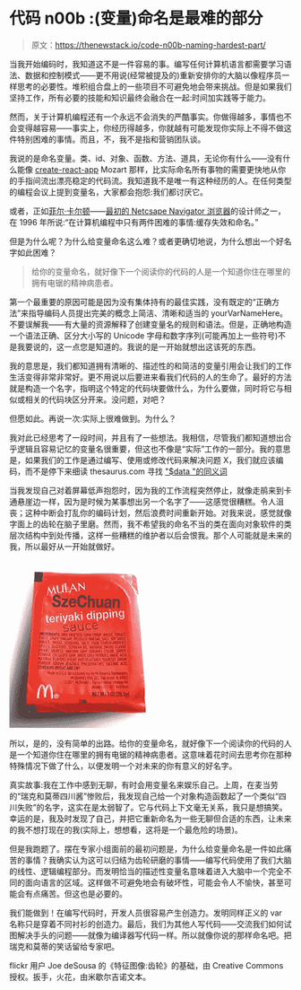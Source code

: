 # 代码 n00b :(变量)命名是最难的部分

> 原文：<https://thenewstack.io/code-n00b-naming-hardest-part/>

当我开始编码时，我知道这不是一件容易的事。编写任何计算机语言都需要学习语法、数据和控制模式——更不用说(经常被提及的)重新安排你的大脑以像程序员一样思考的必要性。堆积组合盘上的一些项目不可避免地会带来挑战。但是如果我们坚持工作，所有必要的技能和知识最终会融合在一起:时间加实践等于能力。

然而，关于计算机编程还有一个永远不会消失的严酷事实。你做得越多，事情也不会变得越容易——事实上，你经历得越多，你就越有可能发现你实际上不得不做这件特别困难的事情。而且，不，我不是指和营销团队谈。

我说的是命名变量。类、id、对象、函数、方法、道具，无论你有什么——没有什么能像 [create-react-app](https://github.com/facebookincubator/create-react-app) Mozart 那样，比实际命名所有事物的需要更快地从你的手指间流出漂亮稳定的代码流。我知道我不是唯一有这种经历的人。在任何类型的编程会议上提到变量名，大家都会抱怨:我们都讨厌它。

或者，正如[菲尔·卡尔顿](http://www.meerkat.com/karlton/)——[最初的 Netcsape Navigator 浏览器](https://en.wikipedia.org/wiki/Netscape_Navigator)的设计师之一，在 1996 年所说:“在计算机编程中只有两件困难的事情:缓存失效和命名。”

但是为什么呢？为什么给变量命名这么难？或者更确切地说，为什么想出一个好名字如此困难？

> 给你的变量命名，就好像下一个阅读你的代码的人是一个知道你住在哪里的拥有电锯的精神病患者。

第一个最重要的原因可能是因为没有集体持有的最佳实践，没有既定的“正确方法”来指导编码人员提出完美的概念上简洁、清晰和适当的 yourVarNameHere。不要误解我——有大量的资源解释了创建变量名的规则和语法。但是，正确地构造一个语法正确、区分大小写的 Unicode 字母和数字序列(可能再加上一些符号)不是我要说的，这一点您是知道的。我说的是一开始就想出这该死的东西。

我的意思是，我们都知道拥有清晰的、描述性的和简洁的变量引用会让我们的工作生活变得非常非常好。更不用说以后要进来看我们代码的人的生命了。最好的方法就是构造一个名字，指明这个特定的代码块要做什么，为什么要做，同时将它与相似或相关的代码块区分开来。没问题，对吧？

但愿如此。再说一次:实际上很难做到。为什么？

我对此已经思考了一段时间，并且有了一些想法。我相信，尽管我们都知道想出合乎逻辑且容易记忆的变量名很重要，但这也不像是“实际”工作的一部分。我的意思是，如果我们的工作是通过编写、使用或修改代码来解决问题 X，我们就应该编码，而不是停下来细读 thesaurus.com 寻找 ["$data "的同义词](http://archive.oreilly.com/pub/post/the_worlds_two_worst_variable.html)

当我发现自己对着屏幕低声抱怨时，因为我的工作流程突然停止，就像走鹃来到卡通悬崖边一样，因为是时候为某事想出另一个名字了——这感觉很糟糕。令人沮丧；这种中断会打乱你的编码计划，然后浪费时间重新开始。对我来说，感觉就像字面上的齿轮在脑子里磨。然而，我不希望我的命名不当的类在面向对象软件的类层次结构中到处传播，这样一些糟糕的维护者以后会恨我。那个人可能就是未来的我，所以最好从一开始就做好。

![](img/6a8a7dbd7d7a8abb5119f0de9fac27ad.png)

所以，是的，没有简单的出路。给你的变量命名，就好像下一个阅读你的代码的人是一个知道你住在哪里的拥有电锯的精神病患者。这意味着花时间去思考你在那种特殊情况下做了什么，以便发明一个对未来的你有意义的好名字。

真实故事:我在工作中感到无聊，有时会用变量名来娱乐自己。上周，在麦当劳的“瑞克和莫蒂四川酱”惨败后，我发现自己给一个对象构造函数起了一个类似“四川失败”的名字，这实在是太弱智了。它与代码上下文毫无关系，我只是想搞笑。幸运的是，我及时发现了自己，并把它重新命名为一些无聊但合适的东西，让未来的我不想打现在的我(实际上，想想看，这将是一个最危险的场景)。

但是我跑题了。摆在专家小组面前的最初问题是，为什么给变量命名是一件如此痛苦的事情？我确实认为这可以归结为齿轮研磨的事情——编写代码使用了我们大脑的线性、逻辑编程部分。而发明恰当的描述性变量名意味着进入大脑中一个完全不同的面向语言的区域。这样做不可避免地会有破坏性，可能会令人不愉快，甚至可能会有点痛苦。但这也是必要的。

我们能做到！在编写代码时，开发人员很容易产生创造力。发明同样正义的 var 名称只是穿着不同衬衫的创造力。最后，我们为其他人写代码——交流我们如何试图解决手头的问题——就像为编译器写代码一样。所以就像你说的那样命名吧。把瑞克和莫蒂的笑话留给专家吧。

flickr 用户 Joe deSousa 的《特征图像:齿轮》的基础，由 Creative Commons 授权。扳手，火花，由米歇尔吉诺文本。

<svg xmlns:xlink="http://www.w3.org/1999/xlink" viewBox="0 0 68 31" version="1.1"><title>Group</title> <desc>Created with Sketch.</desc></svg>